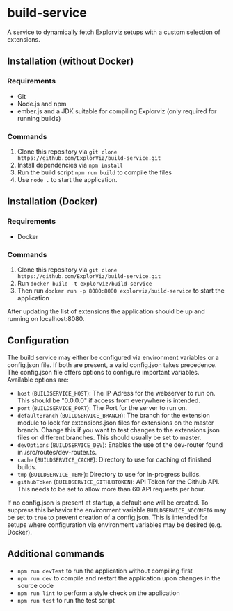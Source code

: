 # build-service

A service to dynamically fetch Explorviz setups with a custom selection of extensions. 

## Installation (without Docker)
### Requirements

- Git
- Node.js and npm
- ember.js and a JDK suitable for compiling Explorviz (only required for running builds)

### Commands
1. Clone this repository via `git clone https://github.com/ExplorViz/build-service.git`
2. Install dependencies via `npm install`
3. Run the build script `npm run build` to compile the files
4. Use `node .` to start the application. 

## Installation (Docker)
### Requirements

- Docker

### Commands
1. Clone this repository via `git clone https://github.com/ExplorViz/build-service.git`
2. Run `docker build -t explorviz/build-service`
3. Then run `docker run -p 8080:8080 explorviz/build-service` to start the application

After updating the list of extensions the application should be up and running on localhost:8080.

## Configuration

The build service may either be configured via environment variables or a config.json file. If both are present, a valid config.json takes precedence. The config.json file offers options to configure important variables. Available options are:

  - `host` (`BUILDSERVICE_HOST`): The IP-Adress for the webserver to run on. This should be "0.0.0.0" if access from everywhere is intended.
  - `port` (`BUILDSERVICE_PORT`): The Port for the server to run on. 
  - `defaultBranch` (`BUILDSERVICE_BRANCH`): The branch for the extension module to look for extensions.json files for extensions on the master branch. Change this if you want to test changes to the extensions.json files on different branches. This should usually be set to master.
  - `devOptions` (`BUILDSERVICE_DEV`): Enables the use of the dev-router found in /src/routes/dev-router.ts.
  - `cache` (`BUILDSERVICE_CACHE`): Directory to use for caching of finished builds.
  - `tmp` (`BUILDSERVICE_TEMP`): Directory to use for in-progress builds.
  - `githubToken` (`BUILDSERVICE_GITHUBTOKEN`): API Token for the Github API. This needs to be set to allow more than 60 API requests per hour. 

If no config.json is present at startup, a default one will be created. To suppress this behavior the environment variable `BUILDSERVICE_NOCONFIG` may be set to `true` to prevent creation of a config.json. This is intended for setups where configuration via environment variables may be desired (e.g. Docker). 

## Additional commands

- `npm run devTest` to run the application without compiling first
- `npm run dev` to compile and restart the application upon changes in the source code
- `npm run lint` to perform a style check on the application
- `npm run test` to run the test script
